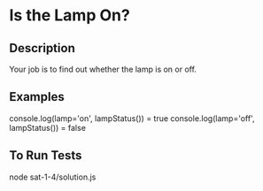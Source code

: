 # Is the Lamp On?

## Description
Your job is to find out whether the lamp is on or off.

## Examples

console.log(lamp='on', lampStatus()) = true
console.log(lamp='off', lampStatus()) = false

## To Run Tests
node sat-1-4/solution.js